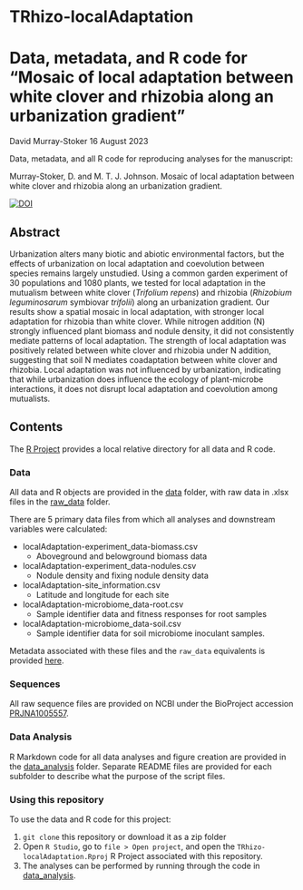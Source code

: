 # TRhizo-localAdaptation

Data, metadata, and R code for “Mosaic of local adaptation between white clover and rhizobia along an urbanization gradient”
================
David Murray-Stoker
16 August 2023

Data, metadata, and all R code for reproducing analyses for the manuscript:

Murray-Stoker, D. and M. T. J. Johnson. Mosaic of local adaptation between white clover and rhizobia along an urbanization gradient.

[![DOI](https://zenodo.org/badge/332053459.svg)]()


## Abstract

Urbanization alters many biotic and abiotic environmental factors, but the effects of urbanization on local adaptation and coevolution between species remains largely unstudied. Using a common garden experiment of 30 populations and 1080 plants, we tested for local adaptation in the mutualism between white clover (*Trifolium repens*) and rhizobia (*Rhizobium leguminosarum* symbiovar *trifolii*) along an urbanization gradient. Our results show a spatial mosaic in local adaptation, with stronger local adaptation for rhizobia than white clover. While nitrogen addition (N) strongly influenced plant biomass and nodule density, it did not consistently mediate patterns of local adaptation. The strength of local adaptation was positively related between white clover and rhizobia under N addition, suggesting that soil N mediates coadaptation between white clover and rhizobia. Local adaptation was not influenced by urbanization, indicating that while urbanization does influence the ecology of plant-microbe interactions, it does not disrupt local adaptation and coevolution among mutualists.


## Contents

The [R Project](https://github.com/dmurraystoker/TRhizo-localAdaptation/blob/main/TRhizo-localAdaptation.Rproj) provides a local relative directory for all data and R code.


### Data

All data and R objects are provided in the [data](https://github.com/dmurraystoker/TRhizo-localAdaptation/tree/main/data) folder, with raw data in .xlsx files in the [raw_data](https://github.com/dmurraystoker/TRhizo-localAdaptation/tree/main/raw_data) folder.

There are 5 primary data files from which all analyses and downstream variables were calculated:

* localAdaptation-experiment_data-biomass.csv
  - Aboveground and belowground biomass data
* localAdaptation-experiment_data-nodules.csv
  - Nodule density and fixing nodule density data
* localAdaptation-site_information.csv
  - Latitude and longitude for each site
* localAdaptation-microbiome_data-root.csv
  - Sample identifier data and fitness responses for root samples
* localAdaptation-microbiome_data-soil.csv
  - Sample identifier data for soil microbiome inoculant samples.

Metadata associated with these files and the `raw_data` equivalents is provided [here](https://github.com/dmurraystoker/TRhizo-localAdaptation/tree/main/metadata.md).


### Sequences

All raw sequence files are provided on NCBI under the BioProject accession [PRJNA1005557](https://www.ncbi.nlm.nih.gov/bioproject/PRJNA1005557).


### Data Analysis

R Markdown code for all data analyses and figure creation are provided in the [data_analysis](https://github.com/dmurraystoker/TRhizo-localAdaptation/tree/main/data_analysis) folder. Separate README files are provided for each subfolder to describe what the purpose of the script files.


### Using this repository

To use the data and R code for this project:

1. `git clone` this repository or download it as a zip folder
2. Open `R Studio`, go to `file > Open project`, and open the `TRhizo-localAdaptation.Rproj`
R Project associated with this repository.
3. The analyses can be performed by running through the code in [data_analysis](https://github.com/dmurraystoker/TRhizo-localAdaptation/tree/main/data_analysis).


